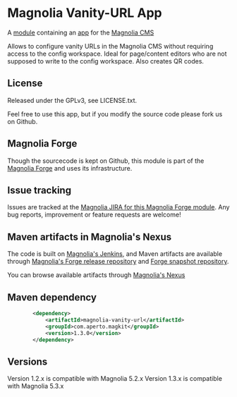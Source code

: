 Magnolia Vanity-URL App
=======================

A [module](https://documentation.magnolia-cms.com/display/DOCS/Modules) containing an [app](https://documentation.magnolia-cms.com/display/DOCS/Apps) for the [Magnolia CMS](http://www.magnolia-cms.com)

Allows to configure vanity URLs in the Magnolia CMS without requiring access to the config workspace. Ideal for page/content editors who are not supposed to write to the config workspace. Also creates QR codes.

License
-------

Released under the GPLv3, see LICENSE.txt. 

Feel free to use this app, but if you modify the source code please fork us on Github.

Magnolia Forge
--------------
Though the sourcecode is kept on Github, this module is part of the [Magnolia Forge](http://forge.magnolia-cms.com/) and uses its infrastructure.

Issue tracking
--------------
Issues are tracked at the [Magnolia JIRA for this Magnolia Forge module](https://jira.magnolia-cms.com/browse/VANITY).
Any bug reports, improvement or feature requests are welcome! 

Maven artifacts in Magnolia's Nexus
---------------------------------
The code is built on [Magnolia's Jenkins](http://jenkins.magnolia-cms.com/job/forge_magnolia-vanity-url/), and Maven artifacts are available through [Magnolia's Forge release repository](http://nexus.magnolia-cms.com/content/repositories/magnolia.forge.releases/) and [Forge snapshot repository](http://nexus.magnolia-cms.com/content/repositories/magnolia.forge.snapshots/). 

You can browse available artifacts through [Magnolia's Nexus](http://nexus.magnolia-cms.com/#nexus-search;quick~magnolia-vanity-url)

Maven dependency
-----------------
```xml
        <dependency>
            <artifactId>magnolia-vanity-url</artifactId>
            <groupId>com.aperto.magkit</groupId>
            <version>1.3.0</version>
        </dependency>
```        
Versions
-----------------
Version 1.2.x is compatible with Magnolia 5.2.x
Version 1.3.x is compatible with Magnolia 5.3.x
